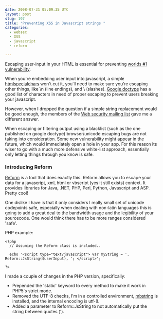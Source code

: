 ```yaml
---
date: 2008-07-31 05:09:35 UTC
layout: post
slug: 197
title: "Preventing XSS in Javascript strings "
categories:
  - websec
  - XSS
  - javascript
  - reform

---
```

<p>Escaping user-input in your HTML is essential for preventing <a href="http://en.wikipedia.org/wiki/Cross-site_scripting">worlds #1 vulnerability</a>.</p>

<p>When you're embedding user input into javascript, a simple <a href="http://www.php.net/htmlspecialchars">htmlspecialchars</a> won't cut it, you'll need to make sure you're escaping other things, like \n (line endings), and \ (slashes). <a href="http://code.google.com/p/doctype/wiki/ArticleXSSInJavaScript">Google doctype</a> has a good list of characters in need of proper escaping to prevent users breaking your javascript.</p>

<p>However, when I dropped the question if a simple string replacement would be good enough, the members of the <a href="http://www.webappsec.org/lists/websecurity/">Web security mailing list</a> gave me a different answer.</p>

<p>When escaping or filtering output using a blacklist (such as the one published on google doctype) browser/unicode escaping bugs are not taking into consideration. Some new vulnerability might appear in the future, which would immediately open a hole in your app. For this reason its wiser to go with a much more defensive white-list approach, essentially only letting things through you know is safe.</p>

<h3>Introducing Reform</h3>

<p><a href="https://www.owasp.org/index.php/Category:OWASP_Encoding_Project">Reform</a> is a tool that does exactly this. Reform allows you to escape your data for a javascript, xml, html or vbscript (yes it still exists) context. It provides libraries for Java, .NET, PHP, Perl, Python, Javascript and ASP. Pretty cool!</p>

<p>One dislike I have is that it only considers I really small set of unicode codepoints safe, especially when dealing with non-latin languages this is going to add a great deal to the bandwidth usage and the legibility of your sourcecode. One would think there has to be more ranges considered 'safe'.</p>

<p>PHP example:</p>

```
<?php
  // Assuming the Reform class is included..

  echo '<script type="text/javascript"> var myString = ', Reform::JsString($userInput), '; </script>';

?>
```

<p>I made a couple of changes in the PHP version, specifically:</p>

<ul>
  <li>Prepended the 'static' keyword to every method to make it work in PHP5's strict mode.</li>
  <li>Removed the UTF-8 checks, I'm in a controlled environment, <a href="http://ca3.php.net/mbstring">mbstring</a> is installed, and the internal encoding is utf-8.</li>
  <li>Added a parameter to Reform::JsString to not automatically put the string between quotes (').</li>
</ul
